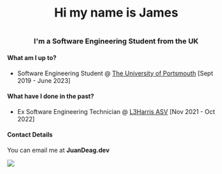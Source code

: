 <h1 align="center"> Hi my name is James <h1>
<h3 align="center">I'm a Software Engineering Student from the UK</h3>

#### What am I up to?
* Software Engineering Student @ [The University of Portsmouth](https://www.port.ac.uk/) [Sept 2019 - June 2023]

#### What have I done in the past?
* Ex Software Engineering Technician @ [L3Harris ASV](https://www.l3harris.com/all-capabilities/asview-control-system) [Nov 2021 - Oct 2022]

#### Contact Details
You can email me at **JuanDeag.dev**

![](https://komarev.com/ghpvc/?username=JuanDeagDev&color=00FFFF)
